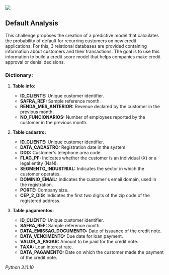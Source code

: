 ![](https://medias.revistaoeste.com/wp-content/uploads/2023/08/FreePix.jpg.webp)

## Default Analysis

This challenge proposes the creation of a predictive model that calculates the probability of default for recurring customers on new credit applications. For this, 3 relational databases are provided containing information about customers and their transactions. The goal is to use this information to build a credit score model that helps companies make credit approval or denial decisions.


### Dictionary:

1) **Table info:**
    - **ID_CLIENTE:** Unique customer identifier.
    - **SAFRA_REF:** Sample reference month.
    - **RENDA_MES_ANTERIOR:** Revenue declared by the customer in the previous month.
    - **NO_FUNCIONARIOS:** Number of employees reported by the customer in the previous month.

2) **Table cadastro:**
    - **ID_CLIENTE:** Unique customer identifier.
    - **DATA_CADASTRO:** Registration date in the system.
    - **DDD:** Customer's telephone area code.
    - **FLAG_PF:** Indicates whether the customer is an individual (X) or a legal entity (NaN).
    - **SEGMENTO_INDUSTRIAL:** Indicates the sector in which the customer operates.
    - **DOMINIO_EMAIL:** Indicates the customer's email domain, used in the registration.
    - **PORTE:** Company size.
    - **CEP_2_DIG:** Indicates the first two digits of the zip code of the registered address.

3) **Table pagamentos:**
    - **ID_CLIENTE:** Unique customer identifier.
    - **SAFRA_REF:** Sample reference month.
    - **DATA_EMISSAO_DOCUMENTO:** Date of issuance of the credit note.
    - **DATA_VENCIMENTO:** Due date for loan payment.
    - **VALOR_A_PAGAR:** Amount to be paid for the credit note.
    - **TAXA:** Loan interest rate.
    - **DATA_PAGAMENTO:** Date on which the customer made the payment of the credit note.


*Python 3.11.10*